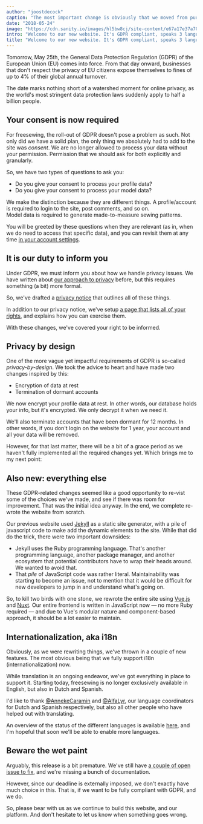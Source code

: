 ```yaml
---
author: "joostdecock"
caption: "The most important change is obviously that we moved from purple to black as our signature color"
date: "2018-05-24"
image: "https://cdn.sanity.io/images/hl5bw8cj/site-content/e67a17e37a70154b3bb250ea1cb60eff2baddb55-1920x1285.jpg"
intro: "Welcome to our new website. It's GDPR compliant, speaks 3 languages, and smells of wet paint [No traducido]"
title: "Welcome to our new website. It's GDPR compliant, speaks 3 languages, and smells of wet paint [No traducido]"
---
```



Tomorrow, May 25th, the General Data Protection Regulation (GDPR) of the European Union (EU) comes into force. 
From that day onward, businesses that don't respect the privacy of EU citizens
expose themselves to fines of up to 4% of their global annual turnover.

The date marks nothing short of a watershed moment for online privacy, 
as the world's most stringent data protection laws suddenly apply to half a billion people. 

## Your consent is now required

For freesewing, the roll-out of GDPR doesn't pose a problem as such. 
Not only did we have a solid plan, the only thing we absolutely had to add to the site was *consent*. 
We are no longer allowed to process your data without your permission. 
Permission that we should ask for both explicitly and granularly.

So, we have two types of questions to ask you:

 - Do you give your consent to process your profile data?
 - Do you give your consent to process your model data?

We make the distinction because they are different things. 
A profile/account is required to login to the site, post comments, and so on.  
Model data is required to generate made-to-measure sewing patterns.

You will be greeted by these questions when they are relevant 
(as in, when we do need to access that specific data), 
and you can revisit them at any time [in your account settings](/account).

## It is our duty to inform you

Under GDPR, we must inform you about how we handle privacy issues.
We have written about [our approach to privacy](/blog/privacy-choices) before, 
but this requires something (a bit) more formal.

So, we've drafted a [privacy notice](/privacy) that outlines all of these things. 

In addition to our privacy notice, we've setup [a page that lists all of your rights](/rights), 
and explains how you can exercise them.

With these changes, we've covered your right to be informed.

## Privacy by design

One of the more vague yet impactful requirements of GDPR is so-called *privacy-by-design*. 
We took the advice to heart and have made two changes inspired by this:

 - Encryption of data at rest
 - Termination of dormant accounts

We now encrypt your profile data at rest. 
In other words, our database holds your info, but it's encrypted. 
We only decrypt it when we need it.

We'll also terminate accounts that have been dormant for 12 months. 
In other words, if you don't login on the website for 1 year, your account and all your data will be removed.

However, for that last matter, there will be a bit of a grace period as we haven't fully implemented all the required changes yet. 
Which brings me to my next point:

## Also new: everything else

These GDPR-related changes seemed like a good opportunity to re-vist some of the choices we've made, and see if there was room for improvement. 
That was the initial idea anyway. In the end, we complete re-wrote the website from scratch.

Our previous website used [Jekyll](https://jekyllrb.com/) as a static site generator, 
with a pile of javascript code to make add the dynamic elements to the site. 
While that did do the trick, there were two important downsides:

 - Jekyll uses the Ruby programming language. That's another programming language, another package manager, and another ecosystem that potential contributors have to wrap their heads around. We wanted to avoid that.
 - That *pile* of JavaScript code was rather literal. Maintainability was starting to become an issue, not to mention that it would be difficult for new developers to jump in and understand what's going on.

So, to kill two birds with one stone, we rewrote the entire site using [Vue.js](https://vuejs.org/) and [Nuxt](https://nuxtjs.org/). 
Our entire frontend is written in JavaScript now — no more Ruby required — and due to Vue's modular nature and component-based approach, 
it should be a lot easier to maintain.

## Internationalization, aka i18n

Obviously, as we were rewriting things, we've thrown in a couple of new features. 
The most obvious being that we fully support i18n (internationalization) now.

While translation is an ongoing endeavor, we've got everything in place to support it. 
Starting today, freesewing is no longer exclusively available in English, but also in Dutch and Spanish.

I'd like to thank [@AnnekeCaramin](/users/annekecaramin) 
and [@AlfaLyr](/users/alfalyr), our language coordinators for Dutch and Spanish respectively, 
but also all other people who have helped out with translating. 

An overview of the status of the different languages is available [here](/i18n), 
and I'm hopeful that soon we'll be able to enable more languages.

## Beware the wet paint

Arguably, this release is a bit premature. 
We've still have [a couple of open issue to fix](https://github.com/freesewing/site/issues), 
and we're missing a bunch of documentation. 

However, since our deadline is externally imposed, we don't exactly have much choice in this. 
That is, if we want to be fully compliant with GDPR, and we do.

So, please bear with us as we continue to build this website, and our platform. 
And don't hesitate to let us know when something goes wrong.

